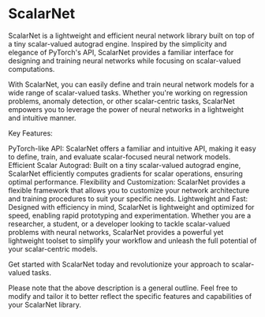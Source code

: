 # ScalarNet
ScalarNet is a lightweight and efficient neural network library built on top of a tiny scalar-valued autograd engine. Inspired by the simplicity and elegance of PyTorch's API, ScalarNet provides a familiar interface for designing and training neural networks while focusing on scalar-valued computations.

With ScalarNet, you can easily define and train neural network models for a wide range of scalar-valued tasks. Whether you're working on regression problems, anomaly detection, or other scalar-centric tasks, ScalarNet empowers you to leverage the power of neural networks in a lightweight and intuitive manner.

Key Features:

PyTorch-like API: ScalarNet offers a familiar and intuitive API, making it easy to define, train, and evaluate scalar-focused neural network models.
Efficient Scalar Autograd: Built on a tiny scalar-valued autograd engine, ScalarNet efficiently computes gradients for scalar operations, ensuring optimal performance.
Flexibility and Customization: ScalarNet provides a flexible framework that allows you to customize your network architecture and training procedures to suit your specific needs.
Lightweight and Fast: Designed with efficiency in mind, ScalarNet is lightweight and optimized for speed, enabling rapid prototyping and experimentation.
Whether you are a researcher, a student, or a developer looking to tackle scalar-valued problems with neural networks, ScalarNet provides a powerful yet lightweight toolset to simplify your workflow and unleash the full potential of your scalar-centric models.

Get started with ScalarNet today and revolutionize your approach to scalar-valued tasks.

Please note that the above description is a general outline. Feel free to modify and tailor it to better reflect the specific features and capabilities of your ScalarNet library.
